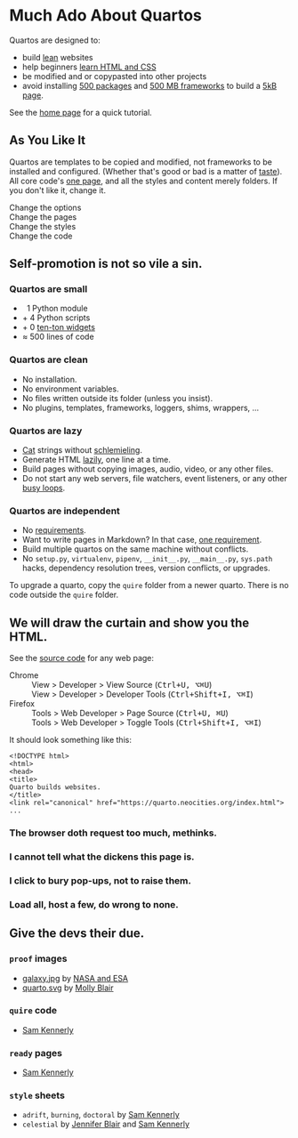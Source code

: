 # Much Ado About Quartos

Quartos are designed to:

- build
  [lean](https://gomakethings.com/the-lean-web/)
  websites
- help beginners [learn HTML and CSS](https://neocities.org/tutorials)
- be modified and or copypasted into other projects
- avoid installing
  [500 packages](https://chriswarrick.com/blog/2019/02/15/modern-web-development-where-you-need-500-packages-to-build-bootstrap/)
  and
  [500 MB frameworks](https://medium.com/@mattholt/its-2019-and-i-still-make-websites-with-my-bare-hands-73d4eec6b7)
  to build a
  [5kB page](https://motherfuckingwebsite.com/).

See the [home page](index.html) for a quick tutorial.

## As You Like It

Quartos are templates to be copied and modified,
not frameworks to be installed and configured.
(Whether that's good or bad is a matter of
[taste](https://dhh.dk/2012/rails-is-omakase.html)).
All core code's
[one page](https://github.com/samkennerly/quarto/tree/master/quire/quire.py),
and all the styles and content merely folders.
If you don't like it, change it.

<dl>
<dt>Change the options</dt>
<dt>Change the pages</dt>
<dt>Change the styles</dt>
<dt>Change the code</dt>
</dl>

## Self-promotion is not so vile a sin.

### Quartos are small

- &nbsp; 1 Python module
- \+ 4 Python scripts
- \+ 0 [ten-ton widgets](https://css-tricks.com/ten-ton-widgets/)
- ≈ 500 lines of code

### Quartos are clean

- No installation.
- No environment variables.
- No files written outside its folder (unless you insist).
- No plugins, templates, frameworks, loggers, shims, wrappers, ...

### Quartos are lazy

- [Cat](https://en.wikipedia.org/wiki/Concatenation) strings without [schlemieling](https://en.wikichip.org/wiki/schlemiel_the_painter%27s_algorithm).
- Generate HTML
[lazily](https://en.wikipedia.org/wiki/Lazy_evaluation),
one line at a time.
- Build pages without copying images, audio, video, or any other files.
- Do not start any web servers, file watchers, event listeners, or any other
[busy loops](https://en.wikipedia.org/wiki/Busy_waiting).

### Quartos are independent

- No [requirements](https://github.com/samkennerly/quarto/blob/master/requirements.txt).
- Want to write pages in Markdown? In that case,
[one requirement](https://github.com/lepture/mistune).
- Build multiple quartos on the same machine without conflicts.
- No `setup.py`, `virtualenv`, `pipenv`, `__init__.py`, `__main__.py`, `sys.path` hacks,
dependency resolution trees, version conflicts, or upgrades.

To upgrade a quarto, copy the `quire` folder from a newer quarto.
There is no code outside the `quire` folder.


## We will draw the curtain and show you the HTML.

See the [source code]() for any web page:

<dl>
  <dt>Chrome</dt>
  <dd>View &gt; Developer &gt; View Source (<kbd>Ctrl+U, ⌥⌘U</kbd>)</dd>
  <dd>View &gt; Developer &gt; Developer Tools (<kbd>Ctrl+Shift+I, ⌥⌘I</kbd>)</dd>
  <dt>Firefox</dt>
  <dd>Tools &gt; Web Developer &gt; Page Source (<kbd>Ctrl+U, ⌘U</kbd>)</dd>
  <dd>Tools &gt; Web Developer &gt; Toggle Tools (<kbd>Ctrl+Shift+I, ⌥⌘I</kbd>)</dd>
</dl>

It should look something like this:
```
<!DOCTYPE html>
<html>
<head>
<title>
Quarto builds websites.
</title>
<link rel="canonical" href="https://quarto.neocities.org/index.html">
...
```

### The browser doth request too much, methinks.
### I cannot tell what the dickens this page is.
### I click to bury pop-ups, not to raise them.
### Load all, host a few, do wrong to none.




## Give the devs their due.

### `proof` images

- [galaxy.jpg](media/galaxy.jpg) by [NASA and ESA](https://commons.wikimedia.org/wiki/File:Hubble_view_of_barred_spiral_galaxy_Messier_83.jpg)
- [quarto.svg](media/quarto.svg) by [Molly Blair](https://mollyeblair.com/)

### `quire` code

- [Sam Kennerly](https://samkennerly.github.io/)

### `ready` pages

- [Sam Kennerly](https://samkennerly.github.io/)

### `style` sheets

- `adrift`, `burning`, `doctoral` by [Sam Kennerly](https://samkennerly.github.io/)
- `celestial` by [Jennifer Blair](https://jennifer-blair.com/)
and [Sam Kennerly](https://samkennerly.github.io/)
